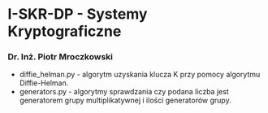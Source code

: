 # I-SKR-DP - Systemy Kryptograficzne
### Dr. Inż. Piotr Mroczkowski

- diffie_helman.py - algorytm uzyskania klucza K przy pomocy algorytmu Diffie-Helman.
- generators.py - algorytmy sprawdzania czy podana liczba jest generatorem grupy multiplikatywnej i ilości generatorów grupy.
